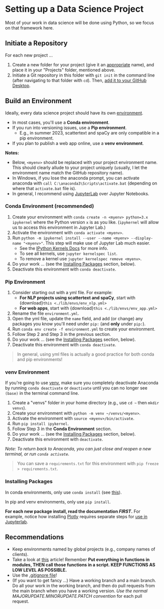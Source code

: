 # Setting up a Data Science Project

Most of your work in data science will be done using Python, so we focus on that framework here.

## Initiate a Repository

For each new project ...

1. Create a new folder for your project (give it an [appropriate](https://gravitydept.com/blog/devising-a-git-repository-naming-convention) name), and place it in your "Projects" folder, mentioned above.
2. Initiate a Git repository in this folder with `git init` in the command line (after navigating to that folder with `cd`). Then, [add it to your GitHub Desktop](https://docs.github.com/en/desktop/contributing-and-collaborating-using-github-desktop/adding-and-cloning-repositories/adding-a-repository-from-your-local-computer-to-github-desktop).

## Build an Environment

Ideally, every data science project should have its own [environment](https://docs.conda.io/projects/conda/en/latest/user-guide/tasks/manage-environments.html).

- In most cases, you'll use a **Conda environment**.
- If you run into versioning issues, use a **Pip environment**.
  - E.g., in summer 2023, scattertext and spaCy are only compatible in a pip environment.
- If you plan to publish a web app online, use a **venv environment**.

**Notes:**
- Below, `<myenv>` should be replaced with your project environment name. This should clearly allude to your project uniquely (usually, I let the environment name match the GitHub repository name).
- In Windows, if you lose the anaconda prompt, you can activate anaconda with `call C:\anaconda3\Scripts\activate.bat` (depending on where that `activate.bat` file is).
- In general, I recommend using [JupyterLab](https://jupyterlab.readthedocs.io/en/stable/) over Jupyter Notebooks.

### Conda Environment (recommended)

1. Create your environment with `conda create -n <myenv> python=3.x ipykernel` where the Python version `x` is as you like. (`ipykernel` will allow us to access this environment in Jupyter Lab.)
2. Activate the environment with `conda activate <myenv>`.
3. Run `python -m ipykernel install --user --name <myenv> --display-name "<myenv>"`. This step will make use of Jupyter Lab much easier.
   - See the [IPython Kernels Docs](https://ipython.readthedocs.io/en/stable/install/kernel_install.html) for more info.
   - To see all kernels, use `jupyter kernelspec list`.
   - To remove a kernel use `jupyter kernelspec remove <myenv>`.
4. Do your work ... (see the [Installing Packages](#installing-packages) section, below).
5. Deactivate this environment with `conda deactivate`.

### Pip Environment

1. Consider starting out with a yml file. For example:
   - **For NLP projects using scattertext and spaCy**, start with {download}`this <./lib/envs/env_nlp.yml>`
   - **For web apps**, start with {download}`this <./lib/envs/env_app.yml>`
2. Rename the file `environment.yml`.
3. Open the yml file, update the `name` field, and add (or change) any packages you know you'll need under `pip:` (and **only** under `pip:`).
4. Run `conda env create -f environment.yml` to create your environment.
5. Follow Step 2 and Step 3 in the previous section.
6. Do your work ... (see the [Installing Packages](#installing-packages) section, below).
7. Deactivate this environment with `conda deactivate`.

> In general, using yml files is actually a good practice for both conda and pip environments!

### venv Environment

If you're going to use [venv](https://docs.python.org/3/library/venv.html), make sure you completely deactivate Anaconda by running `conda deactivate` or `deactivate` until you can no longer see `(base)` in the terminal command line.

1. Create a "venvs" folder in your home directory (e.g., use `cd ~` then `mkdir venvs`).
2. Create your environment with `python -m venv ~/venvs/<myenv>`.
3. Activate the environment with `source <myenv>/bin/activate`.
4. Run `pip install ipykernel`.
5. Follow Step 3 in the **Conda Environment** section.
6. Do your work ... (see the [Installing Packages](#installing-packages) section, below).
5. Deactivate this environment with `deactivate`.

*Note: To return back to Anaconda, you can just close and reopen a new terminal, or run `conda activate`.*

> You can save a `requirements.txt` for this environment with `pip freeze > requirements.txt`.

### Installing Packages

In conda environments, only use `conda install` (see [this](https://www.anaconda.com/using-pip-in-a-conda-environment/)).

In pip and venv environments, only use `pip install`.

**For each new package install, read the documentation *FIRST*.** For example, notice how installing [Plotly](https://plot.ly/python/getting-started/#installation) requires separate steps for [use in Jupyterlab](https://plotly.com/python/getting-started/#jupyterlab-support).

## Recommendations

- Keep environments named by global projects (e.g., company names of clients).
- Take a look at [this](http://scipy-lectures.org/intro/language/reusing_code.html) article! Remember **Put everything in functions in modules, THEN call those functions in a script. KEEP FUNCTIONS AS LOW LEVEL AS POSSIBLE.**
- Use the [.gitignore file](https://www.atlassian.com/git/tutorials/saving-changes/gitignore)!
- (If you want to get fancy ...) Have a working branch and a main branch. Do all your work in the working branch, and then do pull requests from the main branch when you have a working version. *Use the normal MAJORUPDATE.MINORUPDATE.PATCH convention* for each pull request.